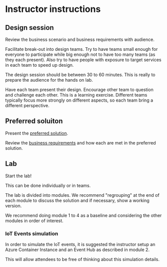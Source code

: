# Instructor instructions

## Design session

Review the business scenario and business requirements with audience.

Facilitate break-out into design teams.  Try to have teams small enough for everyone to participate while big enough not to have too many teams (as they each present).  Also try to have people with exposure to target services in each team to speed up design.

The design session should be between 30 to 60 minutes.  This is really to prepare the audience for the hands on lab.

Have each team present their design.  Encourage other team to question and challenge each other.  This is a learning exercise. Different teams typically focus more strongly on different aspects, so each team bring a different perspective.

## Preferred soluiton

Present the [preferred solution](real-time-preferred-solution.vsdx).

Review the [business requirements](../business-context.md) and how each are met in the preferred solution.

## Lab

Start the lab!

This can be done individually or in teams.

The lab is divided into modules.  We recommend "regrouping" at the end of each module to discuss the solution and if necessary, show a working version.

We recommend doing module 1 to 4 as a baseline and considering the other modules in order of interest.

### IoT Events simulation

In order to simulate the IoT events, it is suggested the instructor setup an Azure Container Instance and an Event Hub as described in module 2.

This will allow attendees to be free of thinking about this simulation details.